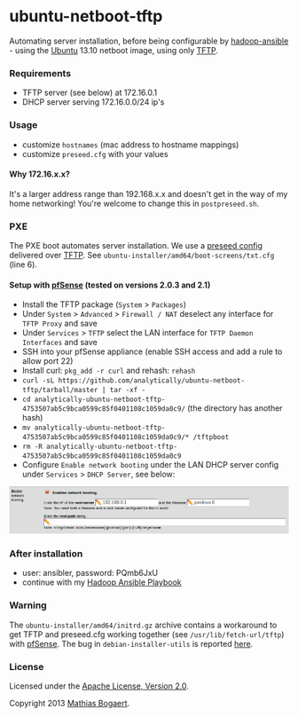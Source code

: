 ubuntu-netboot-tftp
===================

Automating server installation, before being configurable by
[hadoop-ansible](https://github.com/analytically/hadoop-ansible) - using the [Ubuntu](http://www.ubuntu.com) 13.10
netboot image, using only [TFTP](https://en.wikipedia.org/wiki/Trivial_File_Transfer_Protocol).

### Requirements

- TFTP server (see below) at 172.16.0.1
- DHCP server serving 172.16.0.0/24 ip's

### Usage

- customize `hostnames` (mac address to hostname mappings)
- customize `preseed.cfg` with your values

#### Why 172.16.x.x?

It's a larger address range than 192.168.x.x and doesn't get in the way of my home networking! You're welcome to
change this in `postpreseed.sh`.

### PXE

The PXE boot automates server installation. We use a [preseed config](preseed.cfg) delivered over [TFTP](https://en.wikipedia.org/wiki/Trivial_File_Transfer_Protocol).
See `ubuntu-installer/amd64/boot-screens/txt.cfg` (line 6).

#### Setup with [pfSense](http://www.pfsense.org/) (tested on versions 2.0.3 and 2.1)

- Install the TFTP package (`System` > `Packages`)
- Under `System` > `Advanced` > `Firewall / NAT` deselect any interface for `TFTP Proxy` and save
- Under `Services` > `TFTP` select the LAN interface for `TFTP Daemon Interfaces` and save
- SSH into your pfSense appliance (enable SSH access and add a rule to allow port 22)
- Install curl: `pkg_add -r curl` and rehash: `rehash`
- `curl -sL https://github.com/analytically/ubuntu-netboot-tftp/tarball/master | tar -xf -`
- `cd analytically-ubuntu-netboot-tftp-4753507ab5c9bca0599c85f0401108c1059da0c9/` (the directory has another hash)
- `mv analytically-ubuntu-netboot-tftp-4753507ab5c9bca0599c85f0401108c1059da0c9/* /tftpboot`
- `rm -R analytically-ubuntu-netboot-tftp-4753507ab5c9bca0599c85f0401108c1059da0c9`
- Configure `Enable network booting` under the LAN DHCP server config under `Services` > `DHCP Server`, see below:

![tftp booting](images/tftpboot.png)

### After installation

- user: ansibler, password: PQmb6JxU
- continue with my [Hadoop Ansible Playbook](https://github.com/analytically/hadoop-ansible)

### Warning

The `ubuntu-installer/amd64/initrd.gz` archive contains a workaround to get TFTP and preseed.cfg working together (see `/usr/lib/fetch-url/tftp`)
with [pfSense](http://www.pfsense.org/). The bug in `debian-installer-utils` is reported [here](http://bugs.debian.org/cgi-bin/bugreport.cgi?bug=707955).

### License

Licensed under the [Apache License, Version 2.0](http://www.apache.org/licenses/LICENSE-2.0).

Copyright 2013 [Mathias Bogaert](mailto:mathias.bogaert@gmail.com).